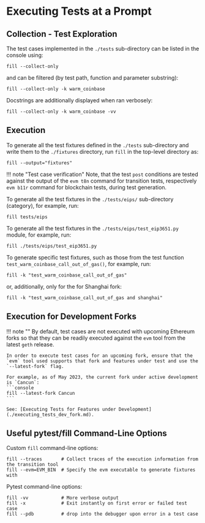 # Executing Tests at a Prompt

## Collection - Test Exploration

The test cases implemented in the `./tests` sub-directory can be listed in the console using:
```console
fill --collect-only
```
and can be filtered (by test path, function and parameter substring):
```console
fill --collect-only -k warm_coinbase
```
Docstrings are additionally displayed when ran verbosely:
```console
fill --collect-only -k warm_coinbase -vv
```

## Execution

To generate all the test fixtures defined in the `./tests` sub-directory and write them to the `./fixtures` directory, run `fill` in the top-level directory as:
```console
fill --output="fixtures"
```

!!! note "Test case verification"
    Note, that the test `post` conditions are tested against the output of the `evm t8n` command for transition tests, respectively `evm b11r` command for blockchain tests, during test generation.

To generate all the test fixtures in the `./tests/eips/` sub-directory (category), for example, run:
```console
fill tests/eips
```

To generate all the test fixtures in the `./tests/eips/test_eip3651.py` module, for example, run:
```console
fill ./tests/eips/test_eip3651.py
```

To generate specific test fixtures, such as those from the test function `test_warm_coinbase_call_out_of_gas()`, for example, run:
```console
fill -k "test_warm_coinbase_call_out_of_gas"
```
or, additionally, only for the for Shanghai fork:
```console
fill -k "test_warm_coinbase_call_out_of_gas and shanghai"
```

## Execution for Development Forks

!!! note ""
    By default, test cases are not executed with upcoming Ethereum forks so that they can be readily executed against the `evm` tool from the latest `geth` release.

    In order to execute test cases for an upcoming fork, ensure that the `evm` tool used supports that fork and features under test and use the `--latest-fork` flag.
    
    For example, as of May 2023, the current fork under active development is `Cancun`:
    ```console
    fill --latest-fork Cancun
    ```

    See: [Executing Tests for Features under Development](./executing_tests_dev_fork.md).

## Useful pytest/fill Command-Line Options

Custom `fill` command-line options:
```console
fill --traces       # Collect traces of the execution information from the transition tool
fill --evm=EVM_BIN  # Specify the evm executable to generate fixtures with
```

Pytest command-line options:
```console
fill -vv            # More verbose output
fill -x             # Exit instantly on first error or failed test case
fill --pdb          # drop into the debugger upon error in a test case
```

